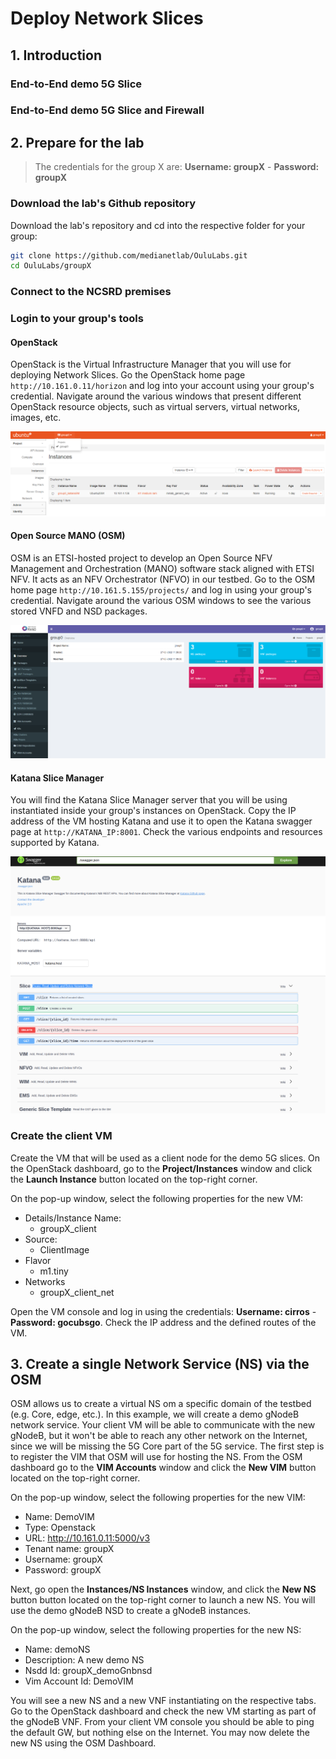 # Deploy Network Slices

## 1. Introduction

### End-to-End demo 5G Slice

### End-to-End demo 5G Slice and Firewall


## 2. Prepare for the lab

> The credentials for the group X are: **Username: groupX** - **Password: groupX**

### Download the lab's Github repository

Download the lab's repository and cd into the respective folder for your group:

```bash
git clone https://github.com/medianetlab/OuluLabs.git
cd OuluLabs/groupX
```

### Connect to the NCSRD premises 


### Login to your group's tools

#### OpenStack

OpenStack is the Virtual Infrastructure Manager that you will use for deploying Network Slices. Go the OpenStack home page `http://10.161.0.11/horizon` and log into your account using your group's credential. Navigate around the various windows that present different OpenStack resource objects, such as virtual servers, virtual networks, images, etc.

![OpenStack Home Page](images/openstack0.PNG)

#### Open Source MANO (OSM)

OSM is an ETSI-hosted project to develop an Open Source NFV Management and Orchestration (MANO) software stack aligned with ETSI NFV. It acts as an NFV Orchestrator (NFVO) in our testbed. Go to the OSM home page `http://10.161.5.155/projects/` and log in using your group's credential. Navigate around the various OSM windows to see the various stored VNFD and NSD packages.

![OSM Home Page](images/osm0.PNG)

#### Katana Slice Manager

You will find the Katana Slice Manager server that you will be using instantiated inside your group's instances on OpenStack. Copy the IP address of the VM hosting Katana and use it to open the Katana swagger page at `http://KATANA_IP:8001`. Check the various endpoints and resources supported by Katana.

![Katana Home Page](images/katana0.png)

### Create the client VM

Create the VM that will be used as a client node for the demo 5G slices. On the OpenStack dashboard, go to the __Project/Instances__ window and click the __Launch Instance__ button located on the top-right corner. 

On the pop-up window, select the following properties for the new VM:

* Details/Instance Name: 
  * groupX_client
* Source:
  * ClientImage
* Flavor
  * m1.tiny
* Networks
  * groupX_client_net

Open the VM console and log in using the credentials: __Username: cirros__ - __Password: gocubsgo__. Check the IP address and the defined routes of the VM.


## 3. Create a single Network Service (NS) via the OSM

OSM allows us to create a virtual NS om a specific domain of the testbed (e.g. Core, edge, etc.). In this example, we will create a demo gNodeB network service. Your client VM will be able to communicate with the new gNodeB, but it won't be able to reach any other network on the Internet, since we will be missing the 5G Core part of the 5G service. The first step is to register the VIM that OSM will use for hosting the NS. From the OSM dashboard go to the __VIM Accounts__ window and click the __New VIM__ button located on the top-right corner.

On the pop-up window, select the following properties for the new VIM:

* Name: DemoVIM
* Type: Openstack
* URL: http://10.161.0.11:5000/v3
* Tenant name: groupX
* Username: groupX
* Password: groupX

Next, go open the __Instances/NS Instances__ window, and click the __New NS__ button button located on the top-right corner to launch a new NS. You will use the demo gNodeB NSD to create a gNodeB instances.

On the pop-up window, select the following properties for the new NS:

* Name: demoNS
* Description: A new demo NS
* Nsdd Id: groupX_demoGnbnsd
* Vim Account Id: DemoVIM

You will see a new NS and a new VNF instantiating on the respective tabs. Go to the OpenStack dashboard and check the new VM starting as part of the gNodeB VNF. From your client VM console you should be able to ping the default GW, but nothing else on the Internet. You may now delete the new NS using the OSM Dashboard.

